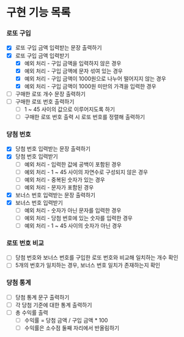 # 구현 기능 목록

### 로또 구입
- [x] 로또 구입 금액 입력받는 문장 출력하기
- [x] 로또 구입 금액 입력받기
  - [x] 예외 처리 - 구입 금액을 입력하지 않은 경우
  - [x] 예외 처리 - 구입 금액에 문자 섞여 있는 경우
  - [x] 예외 처리 - 구입 금액이 1000원으로 나누어 떨어지지 않는 경우
  - [x] 예외 처리 - 구입 금액이 1000원 미만의 가격을 입력한 경우
- [ ] 구매한 로또 개수 문장 출력하기
- [ ] 구매한 로또 번호 출력하기
  - [ ] 1 ~ 45 사이의 값으로 이루어지도록 하기
  - [ ] 구매한 로또 번호 출력 시 로또 번호를 정렬해 출력하기

### 당첨 번호
- [x] 당첨 번호 입력받는 문장 출력하기
- [x] 당첨 번호 입력받기
  - [ ] 예외 처리 - 입력한 값에 공백이 포함된 경우
  - [ ] 예외 처리 - 1 ~ 45 사이의 자연수로 구성되지 않은 경우
  - [ ] 예외 처리 - 중복된 숫자가 있는 경우
  - [ ] 예외 처리 - 문자가 포함된 경우
- [x] 보너스 번호 입력받는 문장 출력하기
- [x] 보너스 번호 입력받기
  - [ ] 예외 처리 - 숫자가 아닌 문자를 입력한 경우
  - [ ] 예외 처리 - 당첨 번호에 있는 숫자를 입력한 경우
  - [ ] 예외 처리 - 1 ~ 45 사이의 숫자가 아닌 경우

### 로또 번호 비교
- [ ] 당첨 번호와 보너스 번호를 구입한 로또 번호와 비교해 일치하는 개수 확인
- [ ] 5개의 번호가 일치하는 경우, 보너스 번호 일치가 존재하는지 확인

### 당첨 통계
- [ ] 당첨 통계 문구 출력하기
- [ ] 각 당첨 기준에 대한 통계 출력하기
- [ ] 총 수익률 출력
  - [ ] 수익률 = 당첨 금액 / 구입 금액 * 100
  - [ ] 수익률은 소수점 둘째 자리에서 반올림하기